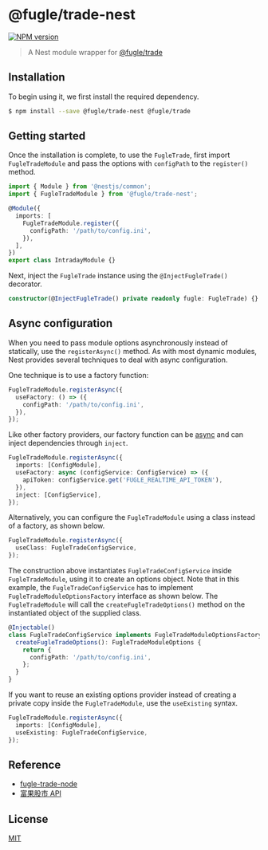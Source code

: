 # @fugle/trade-nest

[![NPM version][npm-image]][npm-url]

> A Nest module wrapper for [@fugle/trade](https://github.com/fugle-dev/fugle-trade-node)

## Installation

To begin using it, we first install the required dependency.

```bash
$ npm install --save @fugle/trade-nest @fugle/trade
```

## Getting started

Once the installation is complete, to use the `FugleTrade`, first import `FugleTradeModule` and pass the options with `configPath` to the `register()` method.

```typescript
import { Module } from '@nestjs/common';
import { FugleTradeModule } from '@fugle/trade-nest';

@Module({
  imports: [
    FugleTradeModule.register({
      configPath: '/path/to/config.ini',
    }),
  ],
})
export class IntradayModule {}
```

Next, inject the `FugleTrade` instance using the `@InjectFugleTrade()` decorator.

```typescript
constructor(@InjectFugleTrade() private readonly fugle: FugleTrade) {}
```

## Async configuration

When you need to pass module options asynchronously instead of statically, use the `registerAsync()` method. As with most dynamic modules, Nest provides several techniques to deal with async configuration.

One technique is to use a factory function:

```typescript
FugleTradeModule.registerAsync({
  useFactory: () => ({
    configPath: '/path/to/config.ini',
  }),
});
```

Like other factory providers, our factory function can be [async](https://docs.nestjs.com/fundamentals/custom-providers#factory-providers-usefactory) and can inject dependencies through `inject`.

```typescript
FugleTradeModule.registerAsync({
  imports: [ConfigModule],
  useFactory: async (configService: ConfigService) => ({
    apiToken: configService.get('FUGLE_REALTIME_API_TOKEN'),
  }),
  inject: [ConfigService],
});
```

Alternatively, you can configure the `FugleTradeModule` using a class instead of a factory, as shown below.

```typescript
FugleTradeModule.registerAsync({
  useClass: FugleTradeConfigService,
});
```

The construction above instantiates `FugleTradeConfigService` inside `FugleTradeModule`, using it to create an options object. Note that in this example, the `FugleTradeConfigService` has to implement `FugleTradeModuleOptionsFactory` interface as shown below. The `FugleTradeModule` will call the `createFugleTradeOptions()` method on the instantiated object of the supplied class.

```typescript
@Injectable()
class FugleTradeConfigService implements FugleTradeModuleOptionsFactory {
  createFugleTradeOptions(): FugleTradeModuleOptions {
    return {
      configPath: '/path/to/config.ini',
    };
  }
}
```

If you want to reuse an existing options provider instead of creating a private copy inside the `FugleTradeModule`, use the `useExisting` syntax.

```typescript
FugleTradeModule.registerAsync({
  imports: [ConfigModule],
  useExisting: FugleTradeConfigService,
});
```

## Reference

- [fugle-trade-node](https://github.com/fugle-dev/fugle-trade-node)
- [富果股市 API](https://developer.fugle.tw)

## License

[MIT](LICENSE)

[npm-image]: https://img.shields.io/npm/v/@fugle/trade-nest.svg
[npm-url]: https://npmjs.com/package/@fugle/trade-nest
